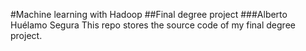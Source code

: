 #Machine learning with Hadoop
##Final degree project
###Alberto Huélamo Segura
This repo stores the source code of my final degree project.